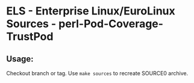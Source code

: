 # ELS - Enterprise Linux/EuroLinux Sources - perl-Pod-Coverage-TrustPod
 
## Usage:
  Checkout branch or tag. Use `make sources` to recreate  SOURCE0 archive.
